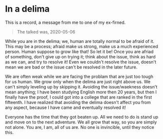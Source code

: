 # In a delima


This is a record, a message from me to one of my ex-firned.

> The talked was, 2020-05-06

<!-- more -->

While you are in the delima; we, human are totally normal to be afraid
of it. This may be a process; afraid make us strong, make us a much
experienced person. Human suppose to grow like that! So let it be!
Once you are afriad of something, don't give up on trying it; think
about the issue, think as hard as we can, and try to resolve it!
Even we couldn't resolve the issue, doesn't mean we are bad or the
issue can't be resolved in the later future.

We are often weak while we are facing the problam that are just too
tough for us human. We grow only when the delima are just right above
us. We can't simply leveling up by skipping it. Avoiding the issue/waekness
doesn't mean anything; I have been studying English more then 20 years,
but then I finally have the proof, I could got into a college that are
ranked in the first fifteenth. I have realized that avoiding the delima
doesn't affect you from any aspect, because I have came and eventually
resolved it!

Everyone has the time that they got beaten up. All we need to do is
stand up and move on to the next adventure. We all grow that way, so
you are simply not alone. You are, I am, all of us are. No one is
invincible, until they notice this.

